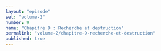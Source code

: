 ```yaml
---
layout: "episode"
set: "volume-2"
number: 9
name: "Chapitre 9 : Recherche et destruction"
permalink: "volume-2/chapitre-9-recherche-et-destruction"
published: true
---
```

